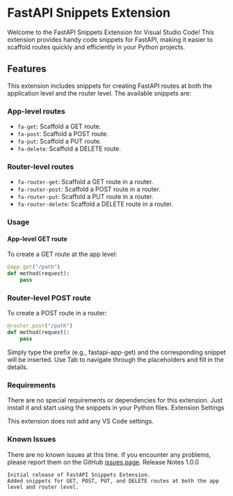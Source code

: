 # FastAPI Snippets Extension

Welcome to the FastAPI Snippets Extension for Visual Studio Code! This extension provides handy code snippets for FastAPI, making it easier to scaffold routes quickly and efficiently in your Python projects.

## Features

This extension includes snippets for creating FastAPI routes at both the application level and the router level. The available snippets are:

### App-level routes

- `fa-get`: Scaffold a GET route.
- `fa-post`: Scaffold a POST route.
- `fa-put`: Scaffold a PUT route.
- `fa-delete`: Scaffold a DELETE route.

### Router-level routes

- `fa-router-get`: Scaffold a GET route in a router.
- `fa-router-post`: Scaffold a POST route in a router.
- `fa-router-put`: Scaffold a PUT route in a router.
- `fa-router-delete`: Scaffold a DELETE route in a router.

### Usage

#### App-level GET route

To create a GET route at the app level:

```python
@app.get("/path")
def method(request):
    pass
```

### Router-level POST route

To create a POST route in a router:

```python
@router.post("/path")
def method(request):
    pass
```

Simply type the prefix (e.g., fastapi-app-get) and the corresponding snippet will be inserted. Use Tab to navigate through the placeholders and fill in the details.

### Requirements

There are no special requirements or dependencies for this extension. Just install it and start using the snippets in your Python files.
Extension Settings

This extension does not add any VS Code settings.

### Known Issues

There are no known issues at this time. If you encounter any problems, please report them on the GitHub [issues page](https://github.com/Likhith-18/fastapi-vscode-extension/issues).
Release Notes
1.0.0

    Initial release of FastAPI Snippets Extension.
    Added snippets for GET, POST, PUT, and DELETE routes at both the app level and router level.
